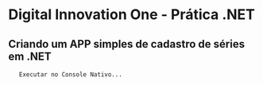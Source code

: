# Digital Innovation One - Prática .NET

## Criando um APP simples de cadastro de séries em .NET
       Executar no Console Nativo...


